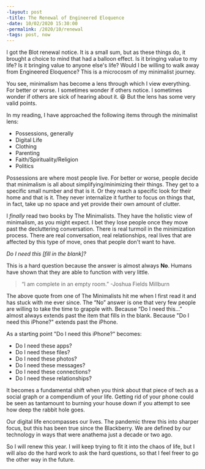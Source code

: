 ```yaml
---
-layout: post
-title: The Renewal of Engineered Eloquence
-date: 10/02/2020 15:30:00
-permalink: /2020/10/renewal
-tags: post, now
---
```


I got the Blot renewal notice. It is a small sum, but as these things do, it brought a choice to mind that had a balloon effect. Is it bringing value to my life? Is it bringing value to anyone else's life? Would I be willing to walk away from Engineered Eloquence? This is a microcosm of my minimalist journey.

You see, minimalism has become a lens through which I view everything. For better or worse. I sometimes wonder if others notice. I sometimes wonder if others are sick of hearing about it. 😆 But the lens has some very valid points.

In my reading, I have approached the following items through the minimalist lens:
- Possessions, generally
- Digital Life
- Clothing
- Parenting
- Faith/Spirituality/Religion
- Politics

Possessions are where most people live. For better or worse, people decide that minimalism is all about simplifying/minimizing their things. They get to a specific small number and that is it. Or they reach a specific look for their home and that is it. They never internalize it further to focus on things that, in fact, take up no space and yet provide their own amount of clutter.

I *finally* read two books by The Minimalists. They have the holistic view of minimalism, as you might expect. I bet they lose people once they move past the decluttering conversation. There is real turmoil in the minimization process. There are real conversation, real relationships, real lives that are affected by this type of move, ones that people don't want to have. 

*Do I need this [fill in the blank]?*

This is a hard question because the answer is almost always **No**. Humans have shown that they are able to function with very little.

> “I am complete in an empty room.” -Joshua Fields Millburn

The above quote from one of The Minimalists hit me when I first read it and has stuck with me ever since. The “No” answer is one that very few people are willing to take the time to grapple with. Because “Do I need this...” almost always extends past the item that fills in the blank.
Because "Do I need this iPhone?" extends past the iPhone.

As a starting point "Do I need this iPhone?" becomes:
- Do I need these apps?
- Do I need these files?
- Do I need these photos?
- Do I need these messages?
- Do I need these connections?
- Do I need these relationships?

It becomes a fundamental shift when you think about that piece of tech as a social graph or a compendium of your life. Getting rid of your phone could be seen as tantamount to burning your house down if you attempt to see how deep the rabbit hole goes.

Our digital life encompasses our lives. The pandemic threw this into sharper focus, but this has been true since the Blackberry. We are defined by our technology in ways that were anathema just a decade or two ago.

So I will renew this year. I will keep trying to fit it into the chaos of life, but I will also do the hard work to ask the hard questions, so that I feel freer to go the other way in the future.


